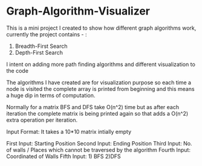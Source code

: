 # Graph-Algorithm-Visualizer

This is a mini project I created to show how different graph algorithms work, currently the project contains - :
1) Breadth-First Search
2) Depth-First Search

I intent on adding more path finding algorithms and different visualization to the code


The algorithms I have created are for visualization purpose so each time a node is visited the complete array is printed from beginning and this means a huge dip in terms of computation.

Normally for a matrix BFS and DFS take O(n^2) time but as after each iteration the complete matrix is being printed again so that adds a O(n^2) extra operation per iteration.

Input Format: 
It takes a 10*10 matrix intially empty

First Input: Starting Position 
Second Input: Ending Position
Third Input: No. of walls / Places which cannot be traversed by the algorithm
Fourth Input: Coordinated of Walls
Fifth Input: 1) BFS 2)DFS
